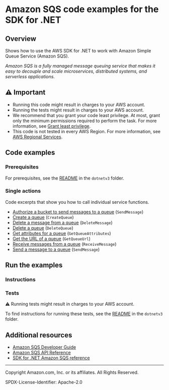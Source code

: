 <!--Generated by WRITEME on 2023-04-25 14:37:46.209506 (UTC)-->
# Amazon SQS code examples for the SDK for .NET

## Overview

Shows how to use the AWS SDK for .NET to work with Amazon Simple Queue Service (Amazon SQS).

<!--custom.overview.start-->
<!--custom.overview.end-->

*Amazon SQS is a fully managed message queuing service that makes it easy to decouple and scale microservices, distributed systems, and serverless applications.*

## ⚠ Important

* Running this code might result in charges to your AWS account.
* Running the tests might result in charges to your AWS account.
* We recommend that you grant your code least privilege. At most, grant only the minimum permissions required to perform the task. For more information, see [Grant least privilege](https://docs.aws.amazon.com/IAM/latest/UserGuide/best-practices.html#grant-least-privilege).
* This code is not tested in every AWS Region. For more information, see [AWS Regional Services](https://aws.amazon.com/about-aws/global-infrastructure/regional-product-services).

<!--custom.important.start-->
<!--custom.important.end-->

## Code examples

### Prerequisites

For prerequisites, see the [README](../README.md#Prerequisites) in the `dotnetv3` folder.


<!--custom.prerequisites.start-->
<!--custom.prerequisites.end-->

### Single actions

Code excerpts that show you how to call individual service functions.

* [Authorize a bucket to send messages to a queue](AuthorizeS3ToSendMessageExample/AuthorizeS3ToSendMessageExample/AuthorizeS3ToSendMessage.cs#L12) (`SendMessage`)
* [Create a queue](CreateQueueExample/CreateQueueExample/CreateQueue.cs#L11) (`CreateQueue`)
* [Delete a message from a queue](DeleteMessageExample/DeleteMessageExample/DeleteMessage.cs#L11) (`DeleteMessage`)
* [Delete a queue](DeleteQueueExample/DeleteQueueExample/DeleteQueue.cs#L11) (`DeleteQueue`)
* [Get attributes for a queue](GetQueueAttributesExample/GetQueueAttributesExample/GetQueueAttributes.cs#L11) (`GetQueueAttributes`)
* [Get the URL of a queue](GetQueueUrlExample/GetQueueUrlExample/GetQueueUrl.cs#L11) (`GetQueueUrl`)
* [Receive messages from a queue](ReceiveFromQueueExample/ReceiveFromQueueExample/ReceiveFromQueue.cs#L11) (`ReceiveMessage`)
* [Send a message to a queue](SendMessageToQueueExample/SendMessageToQueueExample/SendMessageToQueue.cs#L11) (`SendMessage`)

## Run the examples

### Instructions


<!--custom.instructions.start-->
<!--custom.instructions.end-->



### Tests

⚠ Running tests might result in charges to your AWS account.


To find instructions for running these tests, see the [README](../README.md#Tests)
in the `dotnetv3` folder.



<!--custom.tests.start-->
<!--custom.tests.end-->

## Additional resources

* [Amazon SQS Developer Guide](https://docs.aws.amazon.com/AWSSimpleQueueService/latest/SQSDeveloperGuide/welcome.html)
* [Amazon SQS API Reference](https://docs.aws.amazon.com/AWSSimpleQueueService/latest/APIReference/Welcome.html)
* [SDK for .NET Amazon SQS reference](https://docs.aws.amazon.com/sdkfornet/v3/apidocs/items/Sqs/NSqs.html)

<!--custom.resources.start-->
<!--custom.resources.end-->

---

Copyright Amazon.com, Inc. or its affiliates. All Rights Reserved.

SPDX-License-Identifier: Apache-2.0